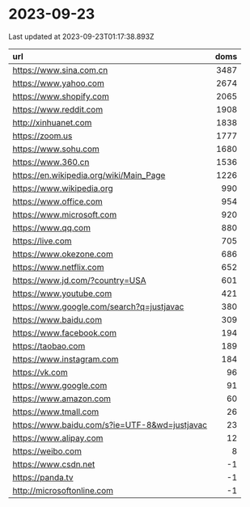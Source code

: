 # 2023-09-23

<!-- BEGIN -->
Last updated at 2023-09-23T01:17:38.893Z

url | doms
:- | -:
https://www.sina.com.cn | 3487
https://www.yahoo.com | 2674
https://www.shopify.com | 2065
https://www.reddit.com | 1908
http://xinhuanet.com | 1838
https://zoom.us | 1777
https://www.sohu.com | 1680
https://www.360.cn | 1536
https://en.wikipedia.org/wiki/Main_Page | 1226
https://www.wikipedia.org | 990
https://www.office.com | 954
https://www.microsoft.com | 920
https://www.qq.com | 880
https://live.com | 705
https://www.okezone.com | 686
https://www.netflix.com | 652
https://www.jd.com/?country=USA | 601
https://www.youtube.com | 421
https://www.google.com/search?q=justjavac | 380
https://www.baidu.com | 309
https://www.facebook.com | 194
https://taobao.com | 189
https://www.instagram.com | 184
https://vk.com | 96
https://www.google.com | 91
https://www.amazon.com | 60
https://www.tmall.com | 26
https://www.baidu.com/s?ie=UTF-8&wd=justjavac | 23
https://www.alipay.com | 12
https://weibo.com | 8
https://www.csdn.net | -1
https://panda.tv | -1
http://microsoftonline.com | -1
<!-- END -->

